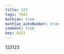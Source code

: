 ```yaml
---
title: 123
tags: TeXt
mathjax: true
mathjax_autoNumber: true
comment: true
key: A321
---
```


123123